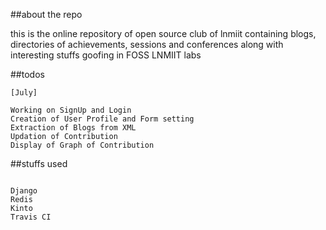 ##about the repo

this is the online repository of open source club of lnmiit containing blogs, directories of achievements, sessions and conferences along with interesting stuffs goofing in FOSS LNMIIT labs

##todos
```
[July]

Working on SignUp and Login
Creation of User Profile and Form setting
Extraction of Blogs from XML
Updation of Contribution
Display of Graph of Contribution

```
##stuffs used

```

Django
Redis
Kinto
Travis CI

```
